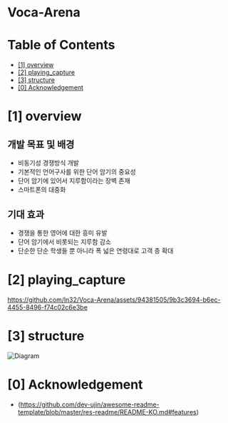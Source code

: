 # Voca-Arena

# Table of Contents
- [[1] overview](#1-overview)
- [[2] playing_capture](#2-playing_capture)
- [[3] structure](#3-structure)
- [[0] Acknowledgement](#0-Acknowledgement)


# [1] overview

## 개발 목표 및 배경

- 비동기성 경쟁방식 개발
- 기본적인 언어구사를 위한 단어 암기의 중요성
- 단어 암기에 있어서 지루함이라는 장벽 존재
- 스마트폰의 대중화

## 기대 효과

- 경쟁을 통한 영어에 대한 흥미 유발
- 단어 암기에서 비롯되는 지루함 감소
- 단순한 단순 학생들 뿐 아니라 폭 넓은 연령대로 고객 층 확대


# [2] playing_capture



https://github.com/ln32/Voca-Arena/assets/94381505/9b3c3694-b6ec-4455-8496-f74c02c6e3be



# [3] structure


![Diagram](https://github.com/ln32/Voca-Arena/assets/94381505/1fbd09b4-ec93-4cf9-9298-36a99222cf8f)





# [0] Acknowledgement
- (https://github.com/dev-ujin/awesome-readme-template/blob/master/res-readme/README-KO.md#features)



